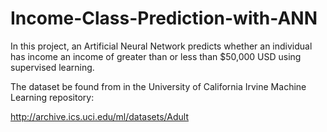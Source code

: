 # Income-Class-Prediction-with-ANN

In this project, an Artificial Neural Network predicts whether an individual has income an income of greater than or less than $50,000 USD using supervised learning.

The dataset be found from in the University of California Irvine Machine Learning repository:

http://archive.ics.uci.edu/ml/datasets/Adult
